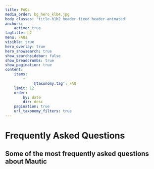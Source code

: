 ```yaml
---
title: FAQs
media_order: bg_hero_klb4.jpg
body_classes: 'title-h1h2 header-fixed header-animated'
anchors:
    active: true
tagtitle: h2
menu: FAQs
visible: true
hero_overlay: true
hero_showsearch: true
show_searchsidebar: false
show_breadcrumbs: true
show_pagination: true
content:
    items:
        -
            '@taxonomy.tag': FAQ
    limit: 12
    order:
        by: date
        dir: desc
    pagination: true
    url_taxonomy_filters: true
---
```


# Frequently Asked Questions
## Some of the most frequently asked questions about Mautic